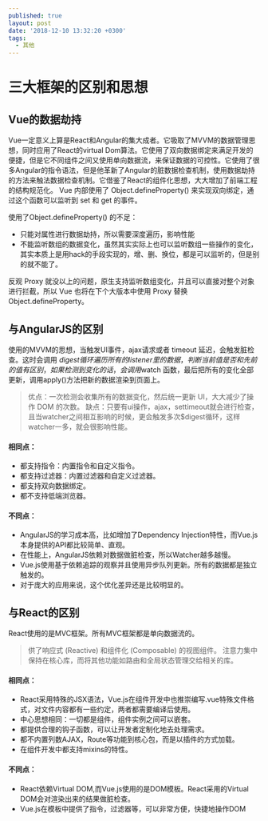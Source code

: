 ```yaml
---
published: true
layout: post
date: '2018-12-10 13:32:20 +0300'
tags:
  - 其他
---
```

# 三大框架的区别和思想

## Vue的数据劫持
Vue一定意义上算是React和Angular的集大成者。它吸取了MVVM的数据管理思想，同时应用了React的virtual Dom算法。它使用了双向数据绑定来满足开发的便捷，但是它不同组件之间又使用单向数据流，来保证数据的可控性。它使用了很多Angular的指令语法，但是他革新了Angular的脏数据检查机制，使用数据劫持的方法来触法数据检查机制。它借鉴了React的组件化思想，大大增加了前端工程的结构规范化。
Vue 内部使用了 Object.defineProperty() 来实现双向绑定，通过这个函数可以监听到 set 和 get 的事件。

使用了Object.defineProperty() 的不足：

- 只能对属性进行数据劫持，所以需要深度遍历，影响性能
- 不能监听数组的数据变化，虽然其实实际上也可以监听数组一些操作的变化，其实本质上是用hack的手段实现的，增、删、换位，都是可以监听的，但是别的就不能了。

反观 Proxy 就没以上的问题，原生支持监听数组变化，并且可以直接对整个对象进行拦截，所以 Vue 也将在下个大版本中使用 Proxy 替换 Object.defineProperty。


## 与AngularJS的区别
使用的MVVM的思想，当触发UI事件，ajax请求或者 timeout 延迟，会触发脏检查。这时会调用 $digest 循环遍历所有的listener里的数据，判断当前值是否和先前的值有区别，如果检测到变化的话，会调用$watch 函数，最后把所有的变化全部更新，调用apply()方法把新的数据渲染到页面上。
>优点：一次检测会收集所有的数据变化，然后统一更新 UI，大大减少了操作 DOM 的次数。
>缺点：只要有ui操作，ajax，settimeout就会进行检查，且当watcher之间相互影响的时候，更会触发多次$digest循环，这样watcher一多，就会很影响性能。

#### 相同点：
- 都支持指令：内置指令和自定义指令。
- 都支持过滤器：内置过滤器和自定义过滤器。
- 都支持双向数据绑定。
- 都不支持低端浏览器。

#### 不同点：
- AngularJS的学习成本高，比如增加了Dependency Injection特性，而Vue.js本身提供的API都比较简单、直观。
- 在性能上，AngularJS依赖对数据做脏检查，所以Watcher越多越慢。
- Vue.js使用基于依赖追踪的观察并且使用异步队列更新。所有的数据都是独立触发的。
- 对于庞大的应用来说，这个优化差异还是比较明显的。



## 与React的区别
React使用的是MVC框架。所有MVC框架都是单向数据流的。
>供了响应式 (Reactive) 和组件化 (Composable) 的视图组件。
>注意力集中保持在核心库，而将其他功能如路由和全局状态管理交给相关的库。

#### 相同点：
- React采用特殊的JSX语法，Vue.js在组件开发中也推崇编写.vue特殊文件格式，对文件内容都有一些约定，两者都需要编译后使用。
- 中心思想相同：一切都是组件，组件实例之间可以嵌套。
- 都提供合理的钩子函数，可以让开发者定制化地去处理需求。
- 都不内置列数AJAX，Route等功能到核心包，而是以插件的方式加载。
- 在组件开发中都支持mixins的特性。

#### 不同点：
- React依赖Virtual DOM,而Vue.js使用的是DOM模板。React采用的Virtual DOM会对渲染出来的结果做脏检查。
- Vue.js在模板中提供了指令，过滤器等，可以非常方便，快捷地操作DOM
